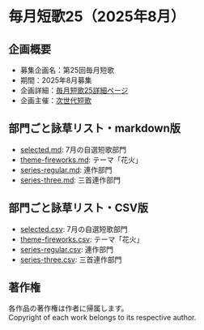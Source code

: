 # 毎月短歌25（2025年8月）

## 企画概要
- 募集企画名：第25回毎月短歌
- 期間：2025年8月募集
- 企画詳細：[毎月短歌25詳細ページ](https://blog.kotobadia.com/2220)
- 企画主催：[次世代短歌](https://blog.kotobadia.com/)

## 部門ごと詠草リスト・markdown版
- [selected.md](./selected.md): 7月の自選短歌部門
- [theme-fireworks.md](./theme-fireworks.md): テーマ「花火」
- [series-regular.md](./series-regular.md): 連作部門
- [series-three.md](./series-three.md): 三首連作部門

## 部門ごと詠草リスト・CSV版
- [selected.csv](./selected.csv): 7月の自選短歌部門
- [theme-fireworks.csv](./theme-fireworks.csv): テーマ「花火」
- [series-regular.csv](./series-regular.csv): 連作部門
- [series-three.csv](./series-three.csv): 三首連作部門


## 著作権
各作品の著作権は作者に帰属します。  
Copyright of each work belongs to its respective author.
